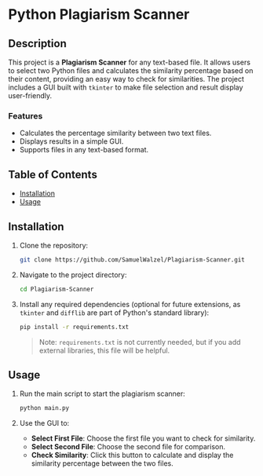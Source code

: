 # Python Plagiarism Scanner

## Description

This project is a **Plagiarism Scanner** for any text-based file. It allows users to select two Python files and calculates the similarity percentage based on their content, providing an easy way to check for similarities. The project includes a GUI built with `tkinter` to make file selection and result display user-friendly.

### Features
- Calculates the percentage similarity between two text files.
- Displays results in a simple GUI.
- Supports files in any text-based format.

## Table of Contents

- [Installation](#installation)
- [Usage](#usage)

## Installation

1. Clone the repository:

    ```bash
    git clone https://github.com/SamuelWalzel/Plagiarism-Scanner.git
    ```

2. Navigate to the project directory:

    ```bash
    cd Plagiarism-Scanner
    ```

3. Install any required dependencies (optional for future extensions, as `tkinter` and `difflib` are part of Python's standard library):

    ```bash
    pip install -r requirements.txt
    ```

    > Note: `requirements.txt` is not currently needed, but if you add external libraries, this file will be helpful.

## Usage

1. Run the main script to start the plagiarism scanner:

    ```bash
    python main.py
    ```

2. Use the GUI to:
   - **Select First File**: Choose the first file you want to check for similarity.
   - **Select Second File**: Choose the second file for comparison.
   - **Check Similarity**: Click this button to calculate and display the similarity percentage between the two files.

